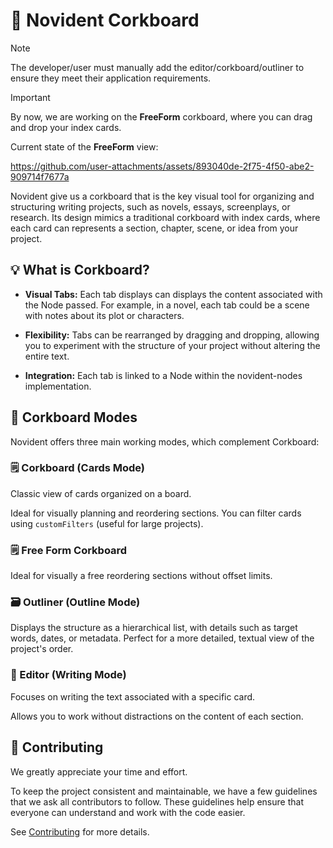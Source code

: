 # 📑 Novident Corkboard

> [!NOTE]
> The developer/user must manually add the editor/corkboard/outliner to ensure they meet their application requirements.

> [!IMPORTANT]
>
> By now, we are working on the **FreeForm** corkboard, where you can drag and drop your index cards.
>
> Current state of the **FreeForm** view:
>
> https://github.com/user-attachments/assets/893040de-2f75-4f50-abe2-909714f7677a

Novident give us a corkboard that is the key visual tool for organizing and structuring writing projects, such as novels, essays, screenplays, or research. Its design mimics a traditional corkboard with index cards, where each card can represents a section, chapter, scene, or idea from your project.

## 💡 What is Corkboard?

- **Visual Tabs:** Each tab displays can displays the content associated with the Node passed. For example, in a novel, each tab could be a scene with notes about its plot or characters.

- **Flexibility:** Tabs can be rearranged by dragging and dropping, allowing you to experiment with the structure of your project without altering the entire text.

- **Integration:** Each tab is linked to a Node within the novident-nodes implementation.

## 📌 Corkboard Modes

Novident offers three main working modes, which complement Corkboard:

### 🗒️ Corkboard (Cards Mode)

Classic view of cards organized on a board. 

Ideal for visually planning and reordering sections. You can filter cards using `customFilters` (useful for large projects).

### 🗒️ Free Form Corkboard

Ideal for visually a free reordering sections without offset limits.

### 🗃️ Outliner (Outline Mode)

Displays the structure as a hierarchical list, with details such as target words, dates, or metadata. Perfect for a more detailed, textual view of the project's order.

### 📝 Editor (Writing Mode)

Focuses on writing the text associated with a specific card.

Allows you to work without distractions on the content of each section.

## 🌳 Contributing

We greatly appreciate your time and effort.

To keep the project consistent and maintainable, we have a few guidelines that we ask all contributors to follow. These guidelines help ensure that everyone can understand and work with the code easier.

See [Contributing](https://github.com/Novident/novident-corkboard/blob/master/CONTRIBUTING.md) for more details.
